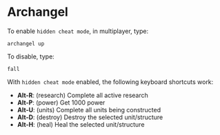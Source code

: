# Archangel

To enable `hidden cheat mode`, in multiplayer, type:
```
archangel up
```

To disable, type:
```
fall
```

With `hidden cheat mode` enabled, the following keyboard shortcuts work:

- **Alt-R**: (research) Complete all active research
- **Alt-P**: (power) Get 1000 power
- **Alt-U**: (units) Complete all units being constructed
- **Alt-D**: (destroy) Destroy the selected unit/structure
- **Alt-H**: (heal) Heal the selected unit/structure

